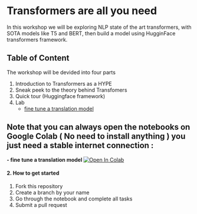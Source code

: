 # Transformers are all you need
In this workshop we will be exploring NLP state of the art transformers, with SOTA models like T5 and BERT, then build a model using HugginFace transformers framework.


## Table of Content 
The workshop will be devided into four parts

1. Introduction to Transformers as a HYPE
2. Sneak peek to the theory behind Transfomers
3. Quick tour (Huggingface framework)
4. Lab 
   * [fine tune a translation model](https://github.com/Aymen311/AI-DAY-WORKSHOP-NLP-TRANSFORMERS/blob/main/Fine%20tune%20a%20translation%20model/AI_DAY_Fine_tune_a_translation_model.ipynb)  
   
   
## Note that you can always open the notebooks on Google Colab ( No need to install anything ) you just need a stable internet connection : 

  <b> - fine tune a translation model </b>  <a  href="https://colab.research.google.com/github/Aymen311/AI-DAY-WORKSHOP-NLP-TRANSFORMERS/blob/main/Fine%20tune%20a%20translation%20model/AI_DAY_Fine_tune_a_translation_model.ipynb"> 
  <img src="https://colab.research.google.com/assets/colab-badge.svg" alt="Open In Colab"/>
</a> 




#### 2. How to get started 
1. Fork this repository
2. Create a branch by your name
3. Go through the  notebook and complete all tasks
4. Submit a pull request
